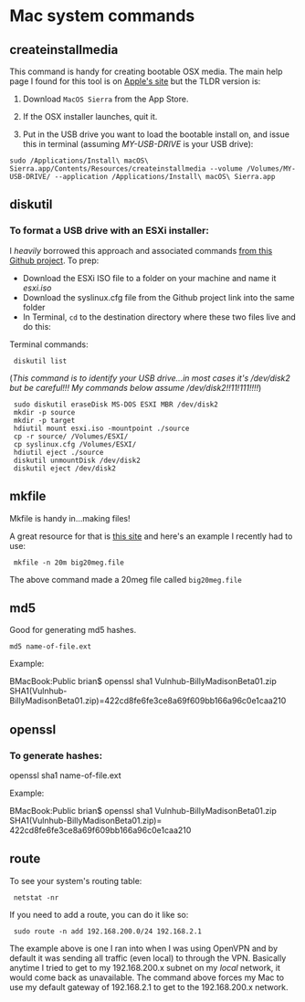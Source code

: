 # Mac system commands

createinstallmedia
--------
This command is handy for creating bootable OSX media.  The main help page I found for this tool is on [Apple's site](https://support.apple.com/en-us/HT201372) but the TLDR version is:

1. Download `MacOS Sierra` from the App Store.

2. If the OSX installer launches, quit it.

3. Put in the USB drive you want to load the bootable install on, and issue this in terminal (assuming *MY-USB-DRIVE* is your USB drive):

`sudo /Applications/Install\ macOS\ Sierra.app/Contents/Resources/createinstallmedia --volume /Volumes/MY-USB-DRIVE/ --application /Applications/Install\ macOS\ Sierra.app`

diskutil
--------
### To format a USB drive with an ESXi installer:
I *heavily* borrowed this approach and associated commands [from this Github project](https://github.com/cbednarski/vmware-usb-osx/).  To prep:

* Download the ESXi ISO file to a folder on your machine and name it *esxi.iso*
* Download the syslinux.cfg file from the Github project link into the same folder
* In Terminal, `cd` to the destination directory where these two files live and do this:

Terminal commands:

     diskutil list

(*This command is to identify your USB drive...in most cases it's /dev/disk2 but be careful!!!  My commands below assume /dev/disk2!!11!111!!!!*)

     sudo diskutil eraseDisk MS-DOS ESXI MBR /dev/disk2
     mkdir -p source
     mkdir -p target
     hdiutil mount esxi.iso -mountpoint ./source
     cp -r source/ /Volumes/ESXI/
     cp syslinux.cfg /Volumes/ESXI/
     hdiutil eject ./source
     diskutil unmountDisk /dev/disk2
     diskutil eject /dev/disk2

mkfile
-----
Mkfile is handy in...making files!

A great resource for that is [this site](http://osxdaily.com/2013/05/31/create-large-file-mac-os-x/) and here's an example I recently had to use:

     mkfile -n 20m big20meg.file

The above command made a 20meg file called `big20meg.file`

md5
--------
Good for generating md5 hashes.

    md5 name-of-file.ext

Example:

   BMacBook:Public brian$ openssl sha1 Vulnhub-BillyMadisonBeta01.zip
   SHA1(Vulnhub-BillyMadisonBeta01.zip)=422cd8fe6fe3ce8a69f609bb166a96c0e1caa210

openssl
--------
### To generate hashes:

   openssl sha1 name-of-file.ext

Example:

   BMacBook:Public brian$ openssl sha1 Vulnhub-BillyMadisonBeta01.zip
   SHA1(Vulnhub-BillyMadisonBeta01.zip)= 422cd8fe6fe3ce8a69f609bb166a96c0e1caa210

route
-----

To see your system's routing table:

     netstat -nr

If you need to add a route, you can do it like so:

     sudo route -n add 192.168.200.0/24 192.168.2.1

The example above is one I ran into when I was using OpenVPN and by default it was sending all traffic (even local) to through the VPN.  Basically anytime I tried to get to my 192.168.200.x subnet on my *local* network, it would come back as unavailable.  The command above forces my Mac to use my default gateway of 192.168.2.1 to get to the 192.168.200.x network.
